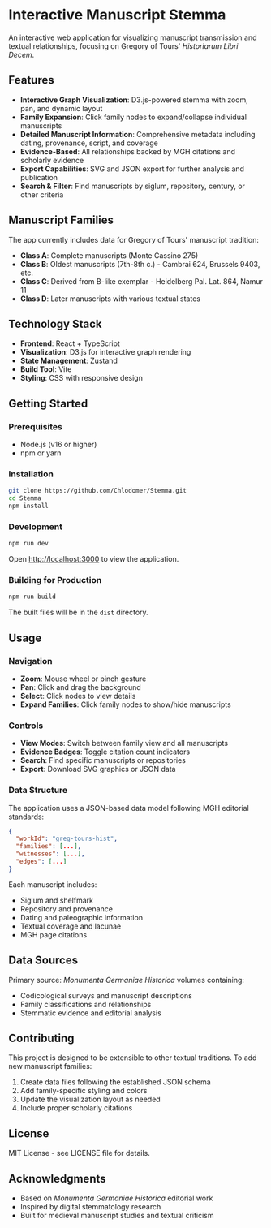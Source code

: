 # Interactive Manuscript Stemma

An interactive web application for visualizing manuscript transmission and textual relationships, focusing on Gregory of Tours' *Historiarum Libri Decem*.

## Features

- **Interactive Graph Visualization**: D3.js-powered stemma with zoom, pan, and dynamic layout
- **Family Expansion**: Click family nodes to expand/collapse individual manuscripts
- **Detailed Manuscript Information**: Comprehensive metadata including dating, provenance, script, and coverage
- **Evidence-Based**: All relationships backed by MGH citations and scholarly evidence
- **Export Capabilities**: SVG and JSON export for further analysis and publication
- **Search & Filter**: Find manuscripts by siglum, repository, century, or other criteria

## Manuscript Families

The app currently includes data for Gregory of Tours' manuscript tradition:

- **Class A**: Complete manuscripts (Monte Cassino 275)
- **Class B**: Oldest manuscripts (7th-8th c.) - Cambrai 624, Brussels 9403, etc.
- **Class C**: Derived from B-like exemplar - Heidelberg Pal. Lat. 864, Namur 11
- **Class D**: Later manuscripts with various textual states

## Technology Stack

- **Frontend**: React + TypeScript
- **Visualization**: D3.js for interactive graph rendering
- **State Management**: Zustand
- **Build Tool**: Vite
- **Styling**: CSS with responsive design

## Getting Started

### Prerequisites

- Node.js (v16 or higher)
- npm or yarn

### Installation

```bash
git clone https://github.com/Chlodomer/Stemma.git
cd Stemma
npm install
```

### Development

```bash
npm run dev
```

Open [http://localhost:3000](http://localhost:3000) to view the application.

### Building for Production

```bash
npm run build
```

The built files will be in the `dist` directory.

## Usage

### Navigation
- **Zoom**: Mouse wheel or pinch gesture
- **Pan**: Click and drag the background
- **Select**: Click nodes to view details
- **Expand Families**: Click family nodes to show/hide manuscripts

### Controls
- **View Modes**: Switch between family view and all manuscripts
- **Evidence Badges**: Toggle citation count indicators
- **Search**: Find specific manuscripts or repositories
- **Export**: Download SVG graphics or JSON data

### Data Structure

The application uses a JSON-based data model following MGH editorial standards:

```json
{
  "workId": "greg-tours-hist",
  "families": [...],
  "witnesses": [...],
  "edges": [...]
}
```

Each manuscript includes:
- Siglum and shelfmark
- Repository and provenance
- Dating and paleographic information
- Textual coverage and lacunae
- MGH page citations

## Data Sources

Primary source: *Monumenta Germaniae Historica* volumes containing:
- Codicological surveys and manuscript descriptions
- Family classifications and relationships
- Stemmatic evidence and editorial analysis

## Contributing

This project is designed to be extensible to other textual traditions. To add new manuscript families:

1. Create data files following the established JSON schema
2. Add family-specific styling and colors
3. Update the visualization layout as needed
4. Include proper scholarly citations

## License

MIT License - see LICENSE file for details.

## Acknowledgments

- Based on *Monumenta Germaniae Historica* editorial work
- Inspired by digital stemmatology research
- Built for medieval manuscript studies and textual criticism